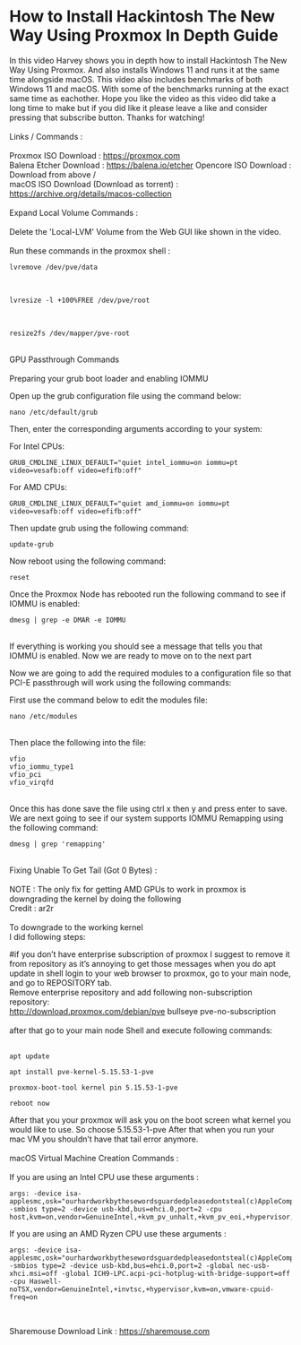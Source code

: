 # How to Install Hackintosh The New Way Using Proxmox In Depth Guide
In this video Harvey shows you in depth how to install Hackintosh The New Way Using Proxmox. And also installs Windows 11 and runs it at the same time alongside macOS. This video also includes benchmarks of both Windows 11 and macOS. With some of the benchmarks running at the exact same time as eachother. Hope you like the video as this video did take a long time to make but if you did like it please leave a like and consider pressing that subscribe button. Thanks for watching! <br>
<br>
Links / Commands : <br>
<br>
Proxmox ISO Download : https://proxmox.com
<br>
Balena Etcher Download : https://balena.io/etcher
Opencore ISO Download : Download from above /\
macOS ISO Download (Download as torrent) : https://archive.org/details/macos-collection
<br>
<br>
Expand Local Volume Commands : <br>
<br>
Delete the 'Local-LVM' Volume from the Web GUI like shown in the video. <br>
<br>
Run these commands in the proxmox shell : <br>

```
lvremove /dev/pve/data
```
<br>

```
lvresize -l +100%FREE /dev/pve/root
```
<br>

```
resize2fs /dev/mapper/pve-root
```
<br>
GPU Passthrough Commands <br>
<br>
Preparing your grub boot loader and enabling IOMMU <br>

Open up the grub configuration file using the command below:
```
nano /etc/default/grub
```
Then, enter the corresponding arguments according to your system:

For Intel CPUs:
```
GRUB_CMDLINE_LINUX_DEFAULT="quiet intel_iommu=on iommu=pt video=vesafb:off video=efifb:off"
```
For AMD CPUs:
```
GRUB_CMDLINE_LINUX_DEFAULT="quiet amd_iommu=on iommu=pt video=vesafb:off video=efifb:off"
```
Then update grub using the following command: <br>
```
update-grub
```
Now reboot using the following command:
```
reset
```
Once the Proxmox Node has rebooted run the following command to see if IOMMU is enabled:
```
dmesg | grep -e DMAR -e IOMMU
```
<br /> If everything is working you should see a message that tells you that IOMMU is enabled. Now we are ready to move on to the next part

Now we are going to add the required modules to a configuration file so that PCI-E passthrough will work using the following commands:

First use the command below to edit the modules file: <br />
```
nano /etc/modules
```
<br>
Then place the following into the file: 
<br />

```
vfio
vfio_iommu_type1
vfio_pci
vfio_virqfd
```
<br>
Once this has done save the file using ctrl x then y and press enter to save.
<br>
We are next going to see if our system supports IOMMU Remapping using the following command: <br>

```
dmesg | grep 'remapping'
```
<br>
Fixing Unable To Get Tail (Got 0 Bytes) : <br>
<br>
NOTE : The only fix for getting AMD GPUs to work in proxmox is downgrading the kernel by doing the following <br>
Credit : ar2r <br>
<br>
To downgrade to the working kernel 

<br>
I did following steps: 

#if you don’t have enterprise subscription of proxmox I suggest to remove it from repository as it’s annoying to get those messages when you do apt update in shell login to your web browser to proxmox, go to your main node, and go to REPOSITORY tab. <br>
Remove enterprise repository and add following non-subscription repository: 
<br>
http://download.proxmox.com/debian/pve bullseye pve-no-subscription
<br>
<br>
after that go to your main node 
Shell and execute following commands: <br>
<br>

````
apt update
````

```
apt install pve-kernel-5.15.53-1-pve
```
```
proxmox-boot-tool kernel pin 5.15.53-1-pve
```
```
reboot now
```

After that you your proxmox will ask you on the boot screen what kernel you would like to use. So choose 5.15.53-1-pve
After that when you run your mac VM you shouldn’t have that tail error anymore.
<br>
<br>
macOS Virtual Machine Creation Commands : <br>
<br>
If you are using an Intel CPU use these arguments : <br>

```
args: -device isa-applesmc,osk="ourhardworkbythesewordsguardedpleasedontsteal(c)AppleComputerInc" -smbios type=2 -device usb-kbd,bus=ehci.0,port=2 -cpu host,kvm=on,vendor=GenuineIntel,+kvm_pv_unhalt,+kvm_pv_eoi,+hypervisor,+invtsc
```

If you are using an AMD Ryzen CPU use these arguments : <br>

```
args: -device isa-applesmc,osk="ourhardworkbythesewordsguardedpleasedontsteal(c)AppleComputerInc" -smbios type=2 -device usb-kbd,bus=ehci.0,port=2 -global nec-usb-xhci.msi=off -global ICH9-LPC.acpi-pci-hotplug-with-bridge-support=off -cpu Haswell-noTSX,vendor=GenuineIntel,+invtsc,+hypervisor,kvm=on,vmware-cpuid-freq=on
```

<br>

Sharemouse Download Link : https://sharemouse.com
